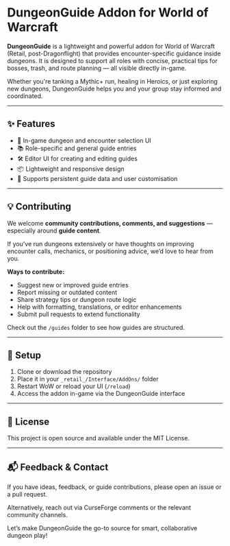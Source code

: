 # DungeonGuide Addon for World of Warcraft

**DungeonGuide** is a lightweight and powerful addon for World of Warcraft (Retail, post-Dragonflight) that provides encounter-specific guidance inside dungeons. It is designed to support all roles with concise, practical tips for bosses, trash, and route planning — all visible directly in-game.

Whether you're tanking a Mythic+ run, healing in Heroics, or just exploring new dungeons, DungeonGuide helps you and your group stay informed and coordinated.

---

## ✨ Features

- 🧭 In-game dungeon and encounter selection UI
- 📚 Role-specific and general guide entries
- 🛠️ Editor UI for creating and editing guides
- 📦 Lightweight and responsive design
- 🔁 Supports persistent guide data and user customisation

---

## 💡 Contributing

We welcome **community contributions, comments, and suggestions** — especially around **guide content**.

If you've run dungeons extensively or have thoughts on improving encounter calls, mechanics, or positioning advice, we’d love to hear from you.

**Ways to contribute:**
- Suggest new or improved guide entries
- Report missing or outdated content
- Share strategy tips or dungeon route logic
- Help with formatting, translations, or editor enhancements
- Submit pull requests to extend functionality

Check out the `/guides` folder to see how guides are structured.

---

## 🧰 Setup

1. Clone or download the repository
2. Place it in your `_retail_/Interface/AddOns/` folder
3. Restart WoW or reload your UI (`/reload`)
4. Access the addon in-game via the DungeonGuide interface

---

## 📄 License

This project is open source and available under the MIT License.

---

## 📬 Feedback & Contact

If you have ideas, feedback, or guide contributions, please open an issue or a pull request.

Alternatively, reach out via CurseForge comments or the relevant community channels.

Let’s make DungeonGuide the go-to source for smart, collaborative dungeon play!
